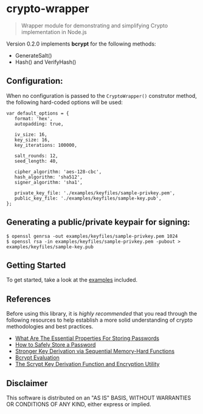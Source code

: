 # crypto-wrapper
> Wrapper module for demonstrating and simplifying Crypto implementation in Node.js

Version 0.2.0 implements **bcrypt** for the following methods:
* GenerateSalt()
* Hash() and VerifyHash()

## Configuration:
When no configuration is passed to the `CryptoWrapper()` construtor method, the following hard-coded options will be used:
````
var default_options = {
   format: 'hex',
   autopadding: true,

   iv_size: 16,
   key_size: 16,
   key_iterations: 100000,

   salt_rounds: 12,
   seed_length: 40,

   cipher_algorithm: 'aes-128-cbc',
   hash_algorithm: 'sha512',
   signer_algorithm: 'sha1',

   private_key_file: './examples/keyfiles/sample-privkey.pem',
   public_key_file: './examples/keyfiles/sample-key.pub',
};
````

## Generating a public/private keypair for signing:
````
$ openssl genrsa -out examples/keyfiles/sample-privkey.pem 1024
$ openssl rsa -in examples/keyfiles/sample-privkey.pem -pubout > examples/keyfiles/sample-key.pub
````

## Getting Started
To get started, take a look at the [examples](https://github.com/rdev5/crypto-wrapper/tree/master/examples) included.

## References
Before using this library, it is *highly recommended* that you read through the following resources to help establish a more solid understanding of crypto methodologies and best practices.
* [What Are The Essential Properties For Storing Passwords](https://github.com/barrysteyn/node-scrypt#what-are-the-essential-properties-for-storing-passwords)
* [How to Safely Store a Password](http://codahale.com/how-to-safely-store-a-password/)
* [Stronger Key Derivation via Sequential Memory-Hard Functions](http://www.tarsnap.com/scrypt/scrypt.pdf)
* [Bcrypt Evaluation](https://www.usenix.org/legacy/events/usenix99/provos/provos_html/node7.html#SECTION00060000000000000000)
* [The Scrypt Key Derivation Function and Encryption Utility](http://www.tarsnap.com/scrypt.html)

## Disclaimer
This software is distributed on an "AS IS" BASIS, WITHOUT WARRANTIES OR CONDITIONS OF ANY KIND, either express or implied.
